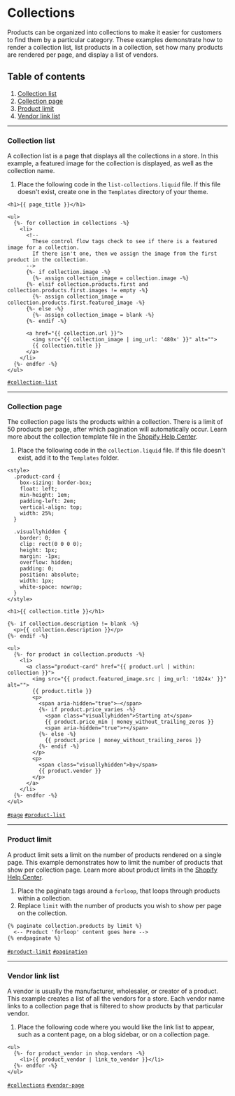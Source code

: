 # Collections

Products can be organized into collections to make it easier for customers to find them by a particular category. These examples demonstrate how to render a collection list, list products in a collection, set how many products are rendered per page, and display a list of vendors. 

 ## Table of contents
1. [Collection list](#collection-list) 
2. [Collection page](#collection-page) 
3. [Product limit](#product-limit) 
4. [Vendor link list](#vendor-link-list) 
 
 
------
### <a name="collection-list">Collection list</a>
A collection list is a page that displays all the collections in a store. In this example, a featured image for the collection is displayed, as well as the collection name.

1.  Place the following code in the `list-collections.liquid` file. If this file doesn't exist, create one in the `Templates` directory of your theme.

```liquid
<h1>{{ page_title }}</h1>

<ul>
  {%- for collection in collections -%}
    <li>
      <!--
        These control flow tags check to see if there is a featured image for a collection.
        If there isn't one, then we assign the image from the first product in the collection.
      -->
      {%- if collection.image -%}
        {%- assign collection_image = collection.image -%}
      {%- elsif collection.products.first and collection.products.first.images != empty -%}
        {%- assign collection_image = collection.products.first.featured_image -%}
      {%- else -%}
        {%- assign collection_image = blank -%}
      {%- endif -%}

      <a href="{{ collection.url }}">
        <img src="{{ collection_image | img_url: '480x' }}" alt="">
        {{ collection.title }}
      </a>
    </li>
  {%- endfor -%}
</ul>
```
<a href="https://github.com/Shopify/liquid-library-examples/search?l=Liquid&q=collection-list&type=Code}">`#collection-list`</a> 

------
### <a name="collection-page">Collection page</a>
The collection page lists the products within a collection. There is a limit of 50 products per page, after which pagination will automatically occur. Learn more about the collection template file in the [Shopify Help Center](https://help.shopify.com/en/themes/development/templates/collection-liquid).

1.  Place the following code in the `collection.liquid` file. If this file doesn't exist, add it to the `Templates` folder.

```liquid
<style>
  .product-card {
    box-sizing: border-box;
    float: left;
    min-height: 1em;
    padding-left: 2em;
    vertical-align: top;
    width: 25%;
  }

  .visuallyhidden {
    border: 0;
    clip: rect(0 0 0 0);
    height: 1px;
    margin: -1px;
    overflow: hidden;
    padding: 0;
    position: absolute;
    width: 1px;
    white-space: nowrap;
  }
</style>

<h1>{{ collection.title }}</h1>

{%- if collection.description != blank -%}
  <p>{{ collection.description }}</p>
{%- endif -%}

<ul>
  {%- for product in collection.products -%}
    <li>
      <a class="product-card" href="{{ product.url | within: collection }}">
        <img src="{{ product.featured_image.src | img_url: '1024x' }}" alt="">
        {{ product.title }}
        <p>
          <span aria-hidden="true">—</span>
          {%- if product.price_varies -%}
            <span class="visuallyhidden">Starting at</span>
            {{ product.price_min | money_without_trailing_zeros }}
            <span aria-hidden="true">+</span>
          {%- else -%}
            {{ product.price | money_without_trailing_zeros }}
          {%- endif -%}
        </p>
        <p>
          <span class="visuallyhidden">by</span>
          {{ product.vendor }}
        </p>
      </a>
    </li>
  {%- endfor -%}
</ul>
```
<a href="https://github.com/Shopify/liquid-library-examples/search?l=Liquid&q=page&type=Code}">`#page`</a> <a href="https://github.com/Shopify/liquid-library-examples/search?l=Liquid&q= product-list&type=Code}">`#product-list`</a> 

------
### <a name="product-limit">Product limit</a>
A product limit sets a limit on the number of products rendered on a single page. This example demonstrates how to limit the number of products that show per collection page. Learn more about product limits in the [Shopify Help Center](https://help.shopify.com/en/themes/customization/collections/show-more-products-on-collection-pages).

1.  Place the paginate tags around a `forloop`, that loops through products within a collection.
2.  Replace `limit` with the number of products you wish to show per page on the collection.

```liquid
{% paginate collection.products by limit %}
  <-- Product 'forloop' content goes here -->
{% endpaginate %}
```
<a href="https://github.com/Shopify/liquid-library-examples/search?l=Liquid&q=product-limit&type=Code}">`#product-limit`</a> <a href="https://github.com/Shopify/liquid-library-examples/search?l=Liquid&q= pagination&type=Code}">`#pagination`</a> 

------
### <a name="vendor-link-list">Vendor link list</a>
A vendor is usually the manufacturer, wholesaler, or creator of a product. This example creates a list of all the vendors for a store. Each vendor name links to a collection page that is filtered to show products by that particular vendor.

1.  Place the following code where you would like the link list to appear, such as a content page, on a blog sidebar, or on a collection page.

```liquid
<ul>
  {%- for product_vendor in shop.vendors -%}
    <li>{{ product_vendor | link_to_vendor }}</li>
  {%- endfor -%}
</ul>
```
<a href="https://github.com/Shopify/liquid-library-examples/search?l=Liquid&q=collections&type=Code}">`#collections`</a> <a href="https://github.com/Shopify/liquid-library-examples/search?l=Liquid&q= vendor-page&type=Code}">`#vendor-page`</a> 
